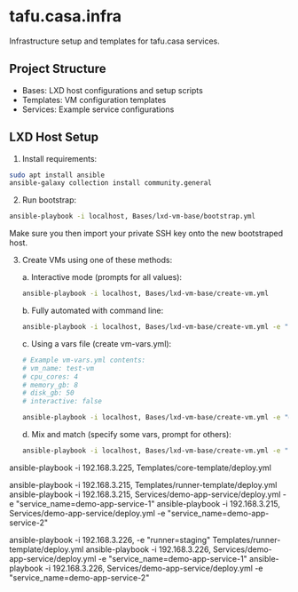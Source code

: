# tafu.casa.infra

Infrastructure setup and templates for tafu.casa services.

## Project Structure

- Bases: LXD host configurations and setup scripts
- Templates: VM configuration templates
- Services: Example service configurations

## LXD Host Setup

1. Install requirements:
```bash
sudo apt install ansible
ansible-galaxy collection install community.general
```

2. Run bootstrap:
```bash
ansible-playbook -i localhost, Bases/lxd-vm-base/bootstrap.yml
```

Make sure you then import your private SSH key onto the new bootstraped host.

3. Create VMs using one of these methods:

    a. Interactive mode (prompts for all values):
    ```bash
    ansible-playbook -i localhost, Bases/lxd-vm-base/create-vm.yml
    ```

    b. Fully automated with command line:
    ```bash
    ansible-playbook -i localhost, Bases/lxd-vm-base/create-vm.yml -e "vm_name=test-vm cpu_cores=4 memory_gb=8 disk_gb=50 interactive=false"
    ```

    c. Using a vars file (create vm-vars.yml):
    ```bash
    # Example vm-vars.yml contents:
    # vm_name: test-vm
    # cpu_cores: 4
    # memory_gb: 8
    # disk_gb: 50
    # interactive: false
    ```
    
    ```bash
    ansible-playbook -i localhost, Bases/lxd-vm-base/create-vm.yml -e "@vm-vars.yml"
    ```

    d. Mix and match (specify some vars, prompt for others):
    ```bash
    ansible-playbook -i localhost, Bases/lxd-vm-base/create-vm.yml -e "vm_name=test-vm cpu_cores=4"
    ```

ansible-playbook -i 192.168.3.225, Templates/core-template/deploy.yml

ansible-playbook -i 192.168.3.215, Templates/runner-template/deploy.yml
ansible-playbook -i 192.168.3.215, Services/demo-app-service/deploy.yml -e "service_name=demo-app-service-1"
ansible-playbook -i 192.168.3.215, Services/demo-app-service/deploy.yml -e "service_name=demo-app-service-2"

ansible-playbook -i 192.168.3.226, -e "runner=staging" Templates/runner-template/deploy.yml
ansible-playbook -i 192.168.3.226, Services/demo-app-service/deploy.yml -e "service_name=demo-app-service-1"
ansible-playbook -i 192.168.3.226, Services/demo-app-service/deploy.yml -e "service_name=demo-app-service-2"